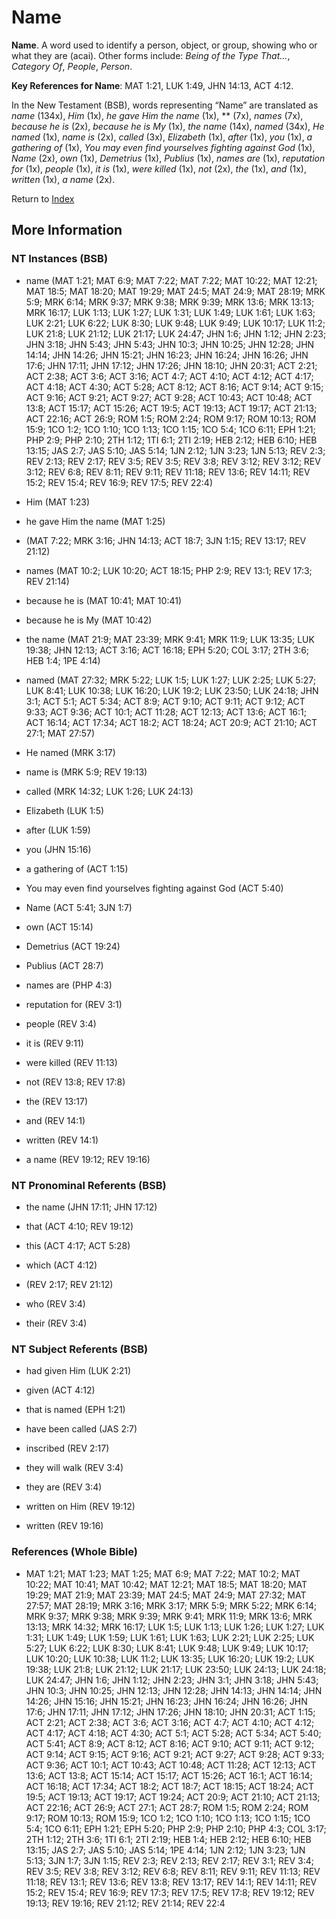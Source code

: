 # Name
**Name**. 
A word used to identify a person, object, or group, showing who or what they are (acai). 
Other forms include: 
*Being of the Type That...*, *Category Of*, *People*, *Person*. 


**Key References for Name**: 
MAT 1:21, LUK 1:49, JHN 14:13, ACT 4:12. 




In the New Testament (BSB), words representing “Name” are translated as 
*name* (134x), *Him* (1x), *he gave Him the name* (1x), ** (7x), *names* (7x), *because he is* (2x), *because he is My* (1x), *the name* (14x), *named* (34x), *He named* (1x), *name is* (2x), *called* (3x), *Elizabeth* (1x), *after* (1x), *you* (1x), *a gathering of* (1x), *You may even find yourselves fighting against God* (1x), *Name* (2x), *own* (1x), *Demetrius* (1x), *Publius* (1x), *names are* (1x), *reputation for* (1x), *people* (1x), *it is* (1x), *were killed* (1x), *not* (2x), *the* (1x), *and* (1x), *written* (1x), *a name* (2x). 


Return to [Index](00-Index.md)

## More Information

### NT Instances (BSB)

* name (MAT 1:21; MAT 6:9; MAT 7:22; MAT 7:22; MAT 10:22; MAT 12:21; MAT 18:5; MAT 18:20; MAT 19:29; MAT 24:5; MAT 24:9; MAT 28:19; MRK 5:9; MRK 6:14; MRK 9:37; MRK 9:38; MRK 9:39; MRK 13:6; MRK 13:13; MRK 16:17; LUK 1:13; LUK 1:27; LUK 1:31; LUK 1:49; LUK 1:61; LUK 1:63; LUK 2:21; LUK 6:22; LUK 8:30; LUK 9:48; LUK 9:49; LUK 10:17; LUK 11:2; LUK 21:8; LUK 21:12; LUK 21:17; LUK 24:47; JHN 1:6; JHN 1:12; JHN 2:23; JHN 3:18; JHN 5:43; JHN 5:43; JHN 10:3; JHN 10:25; JHN 12:28; JHN 14:14; JHN 14:26; JHN 15:21; JHN 16:23; JHN 16:24; JHN 16:26; JHN 17:6; JHN 17:11; JHN 17:12; JHN 17:26; JHN 18:10; JHN 20:31; ACT 2:21; ACT 2:38; ACT 3:6; ACT 3:16; ACT 4:7; ACT 4:10; ACT 4:12; ACT 4:17; ACT 4:18; ACT 4:30; ACT 5:28; ACT 8:12; ACT 8:16; ACT 9:14; ACT 9:15; ACT 9:16; ACT 9:21; ACT 9:27; ACT 9:28; ACT 10:43; ACT 10:48; ACT 13:8; ACT 15:17; ACT 15:26; ACT 19:5; ACT 19:13; ACT 19:17; ACT 21:13; ACT 22:16; ACT 26:9; ROM 1:5; ROM 2:24; ROM 9:17; ROM 10:13; ROM 15:9; 1CO 1:2; 1CO 1:10; 1CO 1:13; 1CO 1:15; 1CO 5:4; 1CO 6:11; EPH 1:21; PHP 2:9; PHP 2:10; 2TH 1:12; 1TI 6:1; 2TI 2:19; HEB 2:12; HEB 6:10; HEB 13:15; JAS 2:7; JAS 5:10; JAS 5:14; 1JN 2:12; 1JN 3:23; 1JN 5:13; REV 2:3; REV 2:13; REV 2:17; REV 3:5; REV 3:5; REV 3:8; REV 3:12; REV 3:12; REV 3:12; REV 6:8; REV 8:11; REV 9:11; REV 11:18; REV 13:6; REV 14:11; REV 15:2; REV 15:4; REV 16:9; REV 17:5; REV 22:4)

* Him (MAT 1:23)

* he gave Him the name (MAT 1:25)

*  (MAT 7:22; MRK 3:16; JHN 14:13; ACT 18:7; 3JN 1:15; REV 13:17; REV 21:12)

* names (MAT 10:2; LUK 10:20; ACT 18:15; PHP 2:9; REV 13:1; REV 17:3; REV 21:14)

* because he is (MAT 10:41; MAT 10:41)

* because he is My (MAT 10:42)

* the name (MAT 21:9; MAT 23:39; MRK 9:41; MRK 11:9; LUK 13:35; LUK 19:38; JHN 12:13; ACT 3:16; ACT 16:18; EPH 5:20; COL 3:17; 2TH 3:6; HEB 1:4; 1PE 4:14)

* named (MAT 27:32; MRK 5:22; LUK 1:5; LUK 1:27; LUK 2:25; LUK 5:27; LUK 8:41; LUK 10:38; LUK 16:20; LUK 19:2; LUK 23:50; LUK 24:18; JHN 3:1; ACT 5:1; ACT 5:34; ACT 8:9; ACT 9:10; ACT 9:11; ACT 9:12; ACT 9:33; ACT 9:36; ACT 10:1; ACT 11:28; ACT 12:13; ACT 13:6; ACT 16:1; ACT 16:14; ACT 17:34; ACT 18:2; ACT 18:24; ACT 20:9; ACT 21:10; ACT 27:1; MAT 27:57)

* He named (MRK 3:17)

* name is (MRK 5:9; REV 19:13)

* called (MRK 14:32; LUK 1:26; LUK 24:13)

* Elizabeth (LUK 1:5)

* after (LUK 1:59)

* you (JHN 15:16)

* a gathering of (ACT 1:15)

* You may even find yourselves fighting against God (ACT 5:40)

* Name (ACT 5:41; 3JN 1:7)

* own (ACT 15:14)

* Demetrius (ACT 19:24)

* Publius (ACT 28:7)

* names are (PHP 4:3)

* reputation for (REV 3:1)

* people (REV 3:4)

* it is (REV 9:11)

* were killed (REV 11:13)

* not (REV 13:8; REV 17:8)

* the (REV 13:17)

* and (REV 14:1)

* written (REV 14:1)

* a name (REV 19:12; REV 19:16)



### NT Pronominal Referents (BSB)

* the name (JHN 17:11; JHN 17:12)

* that (ACT 4:10; REV 19:12)

* this (ACT 4:17; ACT 5:28)

* which (ACT 4:12)

*  (REV 2:17; REV 21:12)

* who (REV 3:4)

* their (REV 3:4)



### NT Subject Referents (BSB)

* had given Him (LUK 2:21)

* given (ACT 4:12)

* that is named (EPH 1:21)

* have been called (JAS 2:7)

* inscribed (REV 2:17)

* they will walk (REV 3:4)

* they are (REV 3:4)

* written on Him (REV 19:12)

* written (REV 19:16)



### References (Whole Bible)

* MAT 1:21; MAT 1:23; MAT 1:25; MAT 6:9; MAT 7:22; MAT 10:2; MAT 10:22; MAT 10:41; MAT 10:42; MAT 12:21; MAT 18:5; MAT 18:20; MAT 19:29; MAT 21:9; MAT 23:39; MAT 24:5; MAT 24:9; MAT 27:32; MAT 27:57; MAT 28:19; MRK 3:16; MRK 3:17; MRK 5:9; MRK 5:22; MRK 6:14; MRK 9:37; MRK 9:38; MRK 9:39; MRK 9:41; MRK 11:9; MRK 13:6; MRK 13:13; MRK 14:32; MRK 16:17; LUK 1:5; LUK 1:13; LUK 1:26; LUK 1:27; LUK 1:31; LUK 1:49; LUK 1:59; LUK 1:61; LUK 1:63; LUK 2:21; LUK 2:25; LUK 5:27; LUK 6:22; LUK 8:30; LUK 8:41; LUK 9:48; LUK 9:49; LUK 10:17; LUK 10:20; LUK 10:38; LUK 11:2; LUK 13:35; LUK 16:20; LUK 19:2; LUK 19:38; LUK 21:8; LUK 21:12; LUK 21:17; LUK 23:50; LUK 24:13; LUK 24:18; LUK 24:47; JHN 1:6; JHN 1:12; JHN 2:23; JHN 3:1; JHN 3:18; JHN 5:43; JHN 10:3; JHN 10:25; JHN 12:13; JHN 12:28; JHN 14:13; JHN 14:14; JHN 14:26; JHN 15:16; JHN 15:21; JHN 16:23; JHN 16:24; JHN 16:26; JHN 17:6; JHN 17:11; JHN 17:12; JHN 17:26; JHN 18:10; JHN 20:31; ACT 1:15; ACT 2:21; ACT 2:38; ACT 3:6; ACT 3:16; ACT 4:7; ACT 4:10; ACT 4:12; ACT 4:17; ACT 4:18; ACT 4:30; ACT 5:1; ACT 5:28; ACT 5:34; ACT 5:40; ACT 5:41; ACT 8:9; ACT 8:12; ACT 8:16; ACT 9:10; ACT 9:11; ACT 9:12; ACT 9:14; ACT 9:15; ACT 9:16; ACT 9:21; ACT 9:27; ACT 9:28; ACT 9:33; ACT 9:36; ACT 10:1; ACT 10:43; ACT 10:48; ACT 11:28; ACT 12:13; ACT 13:6; ACT 13:8; ACT 15:14; ACT 15:17; ACT 15:26; ACT 16:1; ACT 16:14; ACT 16:18; ACT 17:34; ACT 18:2; ACT 18:7; ACT 18:15; ACT 18:24; ACT 19:5; ACT 19:13; ACT 19:17; ACT 19:24; ACT 20:9; ACT 21:10; ACT 21:13; ACT 22:16; ACT 26:9; ACT 27:1; ACT 28:7; ROM 1:5; ROM 2:24; ROM 9:17; ROM 10:13; ROM 15:9; 1CO 1:2; 1CO 1:10; 1CO 1:13; 1CO 1:15; 1CO 5:4; 1CO 6:11; EPH 1:21; EPH 5:20; PHP 2:9; PHP 2:10; PHP 4:3; COL 3:17; 2TH 1:12; 2TH 3:6; 1TI 6:1; 2TI 2:19; HEB 1:4; HEB 2:12; HEB 6:10; HEB 13:15; JAS 2:7; JAS 5:10; JAS 5:14; 1PE 4:14; 1JN 2:12; 1JN 3:23; 1JN 5:13; 3JN 1:7; 3JN 1:15; REV 2:3; REV 2:13; REV 2:17; REV 3:1; REV 3:4; REV 3:5; REV 3:8; REV 3:12; REV 6:8; REV 8:11; REV 9:11; REV 11:13; REV 11:18; REV 13:1; REV 13:6; REV 13:8; REV 13:17; REV 14:1; REV 14:11; REV 15:2; REV 15:4; REV 16:9; REV 17:3; REV 17:5; REV 17:8; REV 19:12; REV 19:13; REV 19:16; REV 21:12; REV 21:14; REV 22:4




